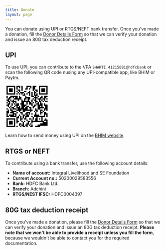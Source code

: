 ```yaml
---
title: Donate
layout: page
---
```


You can donate using UPI or RTGS/NEFT bank transfer. Once you've made a donation, fill the [Donor Details Form](https://go.karuna2020.org/donor) so that we can verify your donation and issue an 80G tax deduction receipt.

## UPI

To use UPI, you can contribute to the VPA `SHAKTI.41215081@hdfcbank` or scan the following QR code nusing any UPI-compatible app, like BHIM or Paytm.

<svg xmlns="http://www.w3.org/2000/svg" style="width: 10em" viewBox="0 0 35 35"><path d="M1 1h7v7h-7zM9 1h3v2h-1v-1h-1v2h-1zM13 1h1v4h-1zM17 1h4v2h-1v-1h-2v2h-2v-1h1zM22 1h3v1h-1v2h-1v1h-1zM27 1h7v7h-7zM2 2v5h5v-5zM28 2v5h5v-5zM3 3h3v3h-3zM19 3h1v1h-1zM29 3h3v3h-3zM10 4h2v2h-1v-1h-1zM24 4h2v2h-1v-1h-1zM9 5h1v1h-1zM15 5h2v1h-2zM19 5h1v4h-1v-2h-1v-1h1zM23 5h1v1h1v1h-1v1h1v-1h1v2h-1v1h1v1h-1v2h1v1h-1v1h-1v-2h-1v-1h1v-1h-1v-1h1v-1h-1zM10 6h1v1h-1zM12 6h3v1h-1v1h-1v-1h-1zM21 6h1v3h1v1h-2zM9 7h1v1h-1zM11 7h1v1h-1zM15 7h1v2h-2v-1h1zM17 7h1v1h-1zM1 9h1v2h-1zM4 9h6v2h1v-2h1v1h1v2h-2v1h-1v-1h-3v-1h1v-1h-1v1h-1v-1h-1v1h-1v1h-1v1h1v3h-1v2h-1v-1h-1v-1h1v-1h1v-1h-1v-1h-1v-1h1v-1h1v-1h1zM16 9h1v1h3v2h-1v1h1v1h1v1h1v2h-1v-1h-2v-2h-1v2h-1v-2h-2v2h2v1h-1v1h-1v1h1v-1h1v-1h2v1h-1v2h2v-1h-1v-1h2v2h1v1h-1v1h-1v-1h-4v1h-2v-2h-1v1h-1v1h-1v-1h-2v-1h1v-1h-1v-2h-1v-1h1v-1h2v2h-1v1h1v-1h1v2h1v-3h-1v-1h1v-3h1v1h1v-2h1zM26 9h1v1h-1zM29 9h1v2h-1v1h-1v1h1v2h1v3h1v1h-3v1h-2v-4h-1v-1h1v-1h1v2h1v-2h-1v-2h-1v-1h2v-1h1zM31 9h3v1h-1v1h-1v2h-1v-1h-1v-1h1zM17 11v1h-1v1h2v-2zM22 11h1v1h-1zM33 11h1v1h-1zM4 12h1v1h-1zM6 12h1v1h2v2h-1v-1h-1v1h-1v-1h-1v-1h1zM21 12h1v2h-1zM29 12h1v1h-1zM30 13h1v1h-1zM32 13h2v1h-2zM1 14h1v1h-1zM22 14h1v1h-1zM5 15h1v2h-1zM7 15h1v1h-1zM31 15h1v1h2v5h-1v-1h-1v1h-1v-2h1v-2h-1zM23 16h2v1h-1v1h-1v1h-1v-2h1zM4 17h1v1h-1zM7 17h1v1h-1zM28 17v1h1v-1zM3 18h1v1h-1zM5 18h2v1h2v1h-3v-1h-1zM1 19h1v1h-1zM4 19h1v1h1v1h3v1h-2v1h2v3h-5v-1h-1v-1h3v-1h-2v-1h1v-1h-1zM24 19h1v1h1v2h-1v-1h-1zM2 20h1v3h-1v2h1v1h-2v-5h1zM28 20h2v1h-1v1h1v1h-1v1h-1zM23 21h1v1h-1zM30 21h1v1h-1zM9 22h1v1h-1zM12 22h2v2h-1v-1h-1zM17 22h3v2h-1v-1h-1v1h1v2h-2v2h-2v-1h1v-2h1v-1h-1v-1h1zM24 22h1v2h2v1h4v-3h2v1h1v3h-1v-2h-1v2h-2v3h1v1h2v-1h-2v-1h1v-1h1v1h1v5h-6v1h-4v-1h2v-1h2v-1h2v-1h-8v1h-1v-3h1v1h2v-2h1v-1h-2v-2h1zM21 23h1v1h-1zM7 24v1h1v-1zM11 24h1v1h-1zM14 24h2v1h-1v2h-1zM10 25h1v2h-1v2h1v1h-1v1h-1v-5h1zM12 25h1v2h1v1h-1v1h-1zM21 25h1v1h-1zM22 26h1v2h-1zM26 26v3h3v-3zM1 27h7v7h-7zM19 27h2v1h-2zM27 27h1v1h-1zM2 28v5h5v-5zM17 28h1v1h-1zM3 29h3v3h-3zM13 29h1v1h-1zM15 29h1v1h-1zM18 29h2v1h-1v2h-1v2h-1v-1h-1v-1h1v-1h1zM14 30h1v3h1v1h-2v-1h-1v-1h1zM11 31h2v1h-1v1h-1zM20 31h1v1h-1zM19 32h1v1h-1zM21 32h1v2h-2v-1h1zM9 33h1v1h-1zM12 33h1v1h-1z"/></svg>

Learn how to send money using UPI on the [BHIM website](https://www.bhimupi.org.in/what-we-do).

## RTGS or NEFT

To contribute using a bank transfer, use the following account details:

-   **Name of account:** Integral Livelihood and SE Foundation
-   **Current Account no.:** 50200029583556
-   **Bank:** HDFC Bank Ltd.
-   **Branch:** Adchini
-   **RTGS/NEST IFSC:** HDFC0004397

## 80G tax deduction receipt

Once you've made a donation, please fill the [Donor Details Form](https://go.karuna2020.org/donor) so that we can verify your donation and issue an 80G tax deduction receipt. **Please note that we won't be able to provide a receipt unless you fill the form**, because we wouldn't be able to contact you for the required documentation.
